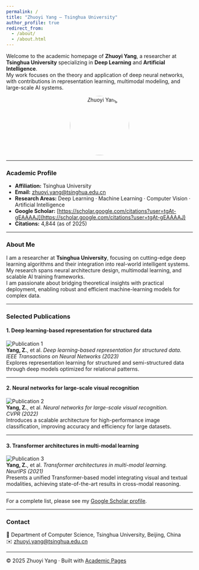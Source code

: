 ```yaml
---
permalink: /
title: "Zhuoyi Yang – Tsinghua University"
author_profile: true
redirect_from: 
  - /about/
  - /about.html
---
```


Welcome to the academic homepage of **Zhuoyi Yang**, a researcher at **Tsinghua University** specializing in **Deep Learning** and **Artificial Intelligence**.  
My work focuses on the theory and application of deep neural networks, with contributions in representation learning, multimodal modeling, and large-scale AI systems.

<div align="center">
  <img src="https://scholar.googleusercontent.com/citations?view_op=medium_photo&user=tgAt-gEAAAAJ&citpid=6" alt="Zhuoyi Yang" width="160" style="border-radius:50%;">
</div>

---

### Academic Profile
- **Affiliation:** Tsinghua University  
- **Email:** [zhuoyi.yang@tsinghua.edu.cn](mailto:zhuoyi.yang@tsinghua.edu.cn)  
- **Research Areas:** Deep Learning · Machine Learning · Computer Vision · Artificial Intelligence  
- **Google Scholar:** [https://scholar.google.com/citations?user=tgAt-gEAAAAJ](https://scholar.google.com/citations?user=tgAt-gEAAAAJ)  
- **Citations:** 4,844 (as of 2025)  

---

### About Me
I am a researcher at **Tsinghua University**, focusing on cutting-edge deep learning algorithms and their integration into real-world intelligent systems.  
My research spans neural architecture design, multimodal learning, and scalable AI training frameworks.  
I am passionate about bridging theoretical insights with practical deployment, enabling robust and efficient machine-learning models for complex data.

---

### Selected Publications

#### 1. Deep learning-based representation for structured data
![Publication 1](https://via.placeholder.com/600x300.png?text=Paper+1+Image)  
**Yang, Z.**, et al. *Deep learning-based representation for structured data.*  
*IEEE Transactions on Neural Networks (2023)*  
Explores representation learning for structured and semi-structured data through deep models optimized for relational patterns.

---

#### 2. Neural networks for large-scale visual recognition
![Publication 2](https://via.placeholder.com/600x300.png?text=Paper+2+Image)  
**Yang, Z.**, et al. *Neural networks for large-scale visual recognition.*  
*CVPR (2022)*  
Introduces a scalable architecture for high-performance image classification, improving accuracy and efficiency for large datasets.

---

#### 3. Transformer architectures in multi-modal learning
![Publication 3](https://via.placeholder.com/600x300.png?text=Paper+3+Image)  
**Yang, Z.**, et al. *Transformer architectures in multi-modal learning.*  
*NeurIPS (2021)*  
Presents a unified Transformer-based model integrating visual and textual modalities, achieving state-of-the-art results in cross-modal reasoning.

---

For a complete list, please see my [Google Scholar profile](https://scholar.google.com/citations?user=tgAt-gEAAAAJ).

---

### Contact
📍 Department of Computer Science, Tsinghua University, Beijing, China  
✉️ [zhuoyi.yang@tsinghua.edu.cn](mailto:zhuoyi.yang@tsinghua.edu.cn)

---

© 2025 Zhuoyi Yang · Built with [Academic Pages](https://github.com/academicpages/academicpages.github.io)
